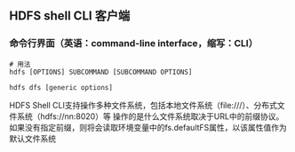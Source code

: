 ## HDFS shell CLI 客户端

### 命令行界面（英语：command-line interface，缩写：CLI）

```shell
# 用法
hdfs [OPTIONS] SUBCOMMAND [SUBCOMMAND OPTIONS]

hdfs dfs [generic options]

```

HDFS Shell CLI支持操作多种文件系统，包括本地文件系统（file:///）、分布式文件系统（hdfs://nn:8020）等
操作的是什么文件系统取决于URL中的前缀协议。
如果没有指定前缀，则将会读取环境变量中的fs.defaultFS属性，以该属性值作为默认文件系统

